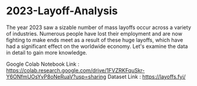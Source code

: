 # 2023-Layoff-Analysis
The year 2023 saw a sizable number of mass layoffs occur across a variety of industries. Numerous people have lost their employment and are now fighting to make ends meet as a result of these huge layoffs, which have had a significant effect on the worldwide economy. Let's examine the data in detail to gain more knowledge.

Google Colab Notebook Link : https://colab.research.google.com/drive/1FVZRKFquSkr-Y6ONfmUOsYvP8oNeRuaV?usp=sharing
Dataset Link : https://layoffs.fyi/
